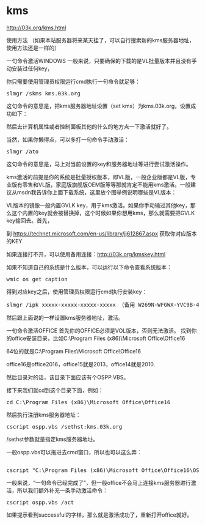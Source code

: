 # kms
http://03k.org/kms.html  

使用方法
（如果本站服务器将来某天挂了，可以自行搜索新的kms服务器地址，使用方法还是一样的）

一句命令激活WINDOWS
一般来说，只要确保的下载的是VL批量版本并且没有手动安装过任何key，

你只需要使用管理员权限运行cmd执行一句命令就足够：
<pre>
slmgr /skms kms.03k.org
</pre>
这句命令的意思是，把kms服务器地址设置（set kms）为kms.03k.org，设置成功如下：


然后去计算机属性或者控制面板其他的什么的地方点一下激活就好了。

当然，如果你懒得点，可以多打一句命令手动激活：

<pre>
slmgr /ato
</pre>

这句命令的意思是，马上对当前设置的key和服务器地址等进行尝试激活操作。

kms激活的前提是你的系统是批量授权版本，即VL版，一般企业版都是VL版，专业版有零售和VL版，家庭版旗舰版OEM版等等那就肯定不能用kms激活。一般建议从msdn我告诉你上面下载系统，这里放个图举例说明哪些是VL版本：

VL版本的镜像一般内置GVLK key，用于kms激活。如果你手动输过其他key，那么这个内置的key就会被替换掉，这个时候如果你想用kms，那么就需要把GVLK key输回去。首先，

到 https://technet.microsoft.com/en-us/library/jj612867.aspx 获取你对应版本的KEY

如果连接打不开，可以使用备用连接：http://03k.org/kmskey.html

如果不知道自己的系统是什么版本，可以运行以下命令查看系统版本：

<pre>
wmic os get caption
</pre>
得到对应key之后，使用管理员权限运行cmd执行安装key：

<pre>
slmgr /ipk xxxxx-xxxxx-xxxxx-xxxxx （备用 W269N-WFGWX-YVC9B-4J6C9-T83GX）
</pre>
然后跟上面说的一样设置kms服务器地址，激活。


一句命令激活OFFICE
首先你的OFFICE必须是VOL版本，否则无法激活。
找到你的office安装目录，比如C:\Program Files (x86)\Microsoft Office\Office16

64位的就是C:\Program Files\Microsoft Office\Office16

office16是office2016，office15就是2013，office14就是2010.

然后目录对的话，该目录下面应该有个OSPP.VBS。

接下来我们就cd到这个目录下面，例如：

<pre>
cd C:\Program Files (x86)\Microsoft Office\Office16
</pre>
然后执行注册kms服务器地址：

<pre>
cscript ospp.vbs /sethst:kms.03k.org
</pre>

/sethst参数就是指定kms服务器地址。

一般ospp.vbs可以拖进去cmd窗口，所以也可以这么弄：

<pre>

cscript "C:\Program Files (x86)\Microsoft Office\Office16\OSPP.VBS" /sethst:kms.03k.org
</pre>

一般来说，“一句命令已经完成了”，但一般office不会马上连接kms服务器进行激活，所以我们额外补充一条手动激活命令：


<pre>
cscript ospp.vbs /act
</pre>

如果提示看到successful的字样，那么就是激活成功了，重新打开office就好。

